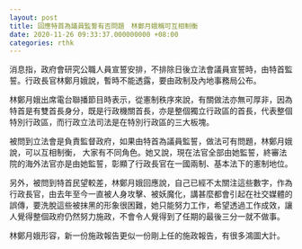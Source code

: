 ```yaml
---
layout: post
title: 回應特首為議員監誓有否問題　林鄭月娥稱可互相制衡
date: 2020-11-26 09:33:37.000000000 +08:00
categories: rthk
---
```


消息指，政府會研究公職人員宣誓安排，不排除日後立法會議員宣誓時，由特首監誓。行政長官林鄭月娥說，暫時不能透露，要由政制及內地事務局公布。

林鄭月娥出席電台聯播節目時表示，從憲制秩序來說，有關做法亦無可厚非，因為特首是有雙首長身分，既是行政機關首長，亦是整個獨立行政區的首長，代表整個特別行政區，而行政立法司法是在特別行政區的三大板塊。

被問到立法會是負責監督政府，如果由特首為議員監誓，做法可有問題，林鄭月娥說，可以互相制衡， 大家有不同角色。她又說，現在法官全部由她監誓，終審法院的海外法官亦是由她監誓，彰顯了行政長官在一國兩制、基本法下的憲制地位。

另外，被問到特首民望較差，林鄭月娥回應說，自己已經不太關注這些數字，作為行政長官，由去年至今一直被人身攻擊、被妖魔化，講甚麼都會引起在社交媒體的誤傳，要洗脫這些被抹黑的形象很困難，她只能努力工作，希望透過工作成效，讓人覺得整個政府仍然努力施政，不會令人覺得到了任期的最後三分一就不做事。

林鄭月娥形容，新一份施政報告更似一份剛上任的施政報告，有很多鴻圖大計。
